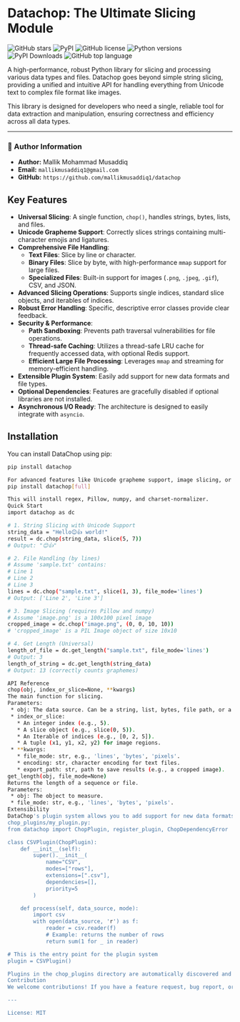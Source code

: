 # Datachop: The Ultimate Slicing Module

![GitHub stars](https://img.shields.io/github/stars/mallikmusaddiq1/datachop?style=flat-square)
![PyPI](https://img.shields.io/pypi/v/datachop?style=flat-square)
![GitHub license](https://img.shields.io/github/license/mallikmusaddiq1/datachop?style=flat-square)
![Python versions](https://img.shields.io/pypi/pyversions/datachop?style=flat-square)
![PyPI Downloads](https://img.shields.io/pypi/dm/datachop?style=flat-square)
![GitHub top language](https://img.shields.io/github/languages/top/mallikmusaddiq1/datachop?style=flat-square)

A high-performance, robust Python library for slicing and processing various data types and files. Datachop goes beyond simple string slicing, providing a unified and intuitive API for handling everything from Unicode text to complex file format like images.

This library is designed for developers who need a single, reliable tool for data extraction and manipulation, ensuring correctness and efficiency across all data types.

---

### 👤 Author Information

-   **Author:** Mallik Mohammad Musaddiq
-   **Email:** `mallikmusaddiq1@gmail.com`
-   **GitHub:** `https://github.com/mallikmusaddiq1/datachop`

## Key Features

- **Universal Slicing**: A single function, `chop()`, handles strings, bytes, lists, and files.
- **Unicode Grapheme Support**: Correctly slices strings containing multi-character emojis and ligatures.
- **Comprehensive File Handling**:
  - **Text Files**: Slice by line or character.
  - **Binary Files**: Slice by byte, with high-performance `mmap` support for large files.
  - **Specialized Files**: Built-in support for images (`.png`, `.jpeg`, `.gif`), CSV, and JSON.
- **Advanced Slicing Operations**: Supports single indices, standard slice objects, and iterables of indices.
- **Robust Error Handling**: Specific, descriptive error classes provide clear feedback.
- **Security & Performance**:
  - **Path Sandboxing**: Prevents path traversal vulnerabilities for file operations.
  - **Thread-safe Caching**: Utilizes a thread-safe LRU cache for frequently accessed data, with optional Redis support.
  - **Efficient Large File Processing**: Leverages `mmap` and streaming for memory-efficient handling.
- **Extensible Plugin System**: Easily add support for new data formats and file types.
- **Optional Dependencies**: Features are gracefully disabled if optional libraries are not installed.
- **Asynchronous I/O Ready**: The architecture is designed to easily integrate with `asyncio`.

## Installation

You can install DataChop using pip:

```bash
pip install datachop

For advanced features like Unicode grapheme support, image slicing, or encoding detection, install the optional dependencies:
pip install datachop[full]

This will install regex, Pillow, numpy, and charset-normalizer.
Quick Start
import datachop as dc

# 1. String Slicing with Unicode Support
string_data = "Hello😊👍 world!"
result = dc.chop(string_data, slice(5, 7))
# Output: "😊👍"

# 2. File Handling (by lines)
# Assume 'sample.txt' contains:
# Line 1
# Line 2
# Line 3
lines = dc.chop("sample.txt", slice(1, 3), file_mode='lines')
# Output: ['Line 2', 'Line 3']

# 3. Image Slicing (requires Pillow and numpy)
# Assume 'image.png' is a 100x100 pixel image
cropped_image = dc.chop("image.png", (0, 0, 10, 10))
# 'cropped_image' is a PIL Image object of size 10x10

# 4. Get Length (Universal)
length_of_file = dc.get_length("sample.txt", file_mode='lines')
# Output: 3
length_of_string = dc.get_length(string_data)
# Output: 13 (correctly counts graphemes)

API Reference
chop(obj, index_or_slice=None, **kwargs)
The main function for slicing.
Parameters:
 * obj: The data source. Can be a string, list, bytes, file path, or a file-like object.
 * index_or_slice:
   * An integer index (e.g., 5).
   * A slice object (e.g., slice(0, 5)).
   * An Iterable of indices (e.g., [0, 2, 5]).
   * A tuple (x1, y1, x2, y2) for image regions.
 * **kwargs:
   * file_mode: str, e.g., 'lines', 'bytes', 'pixels'.
   * encoding: str, character encoding for text files.
   * export_path: str, path to save results (e.g., a cropped image).
get_length(obj, file_mode=None)
Returns the length of a sequence or file.
Parameters:
 * obj: The object to measure.
 * file_mode: str, e.g., 'lines', 'bytes', 'pixels'.
Extensibility
DataChop's plugin system allows you to add support for new data formats. Simply create a class that inherits from ChopPlugin and implement the process() method.
chop_plugins/my_plugin.py:
from datachop import ChopPlugin, register_plugin, ChopDependencyError

class CSVPlugin(ChopPlugin):
    def __init__(self):
        super().__init__(
            name="CSV",
            modes=["rows"],
            extensions=[".csv"],
            dependencies=[],
            priority=5
        )

    def process(self, data_source, mode):
        import csv
        with open(data_source, 'r') as f:
            reader = csv.reader(f)
            # Example: returns the number of rows
            return sum(1 for _ in reader)

# This is the entry point for the plugin system
plugin = CSVPlugin()

Plugins in the chop_plugins directory are automatically discovered and loaded.
Contribution
We welcome contributions! If you have a feature request, bug report, or want to contribute code, please check out our contribution guidelines.

---

License: MIT
